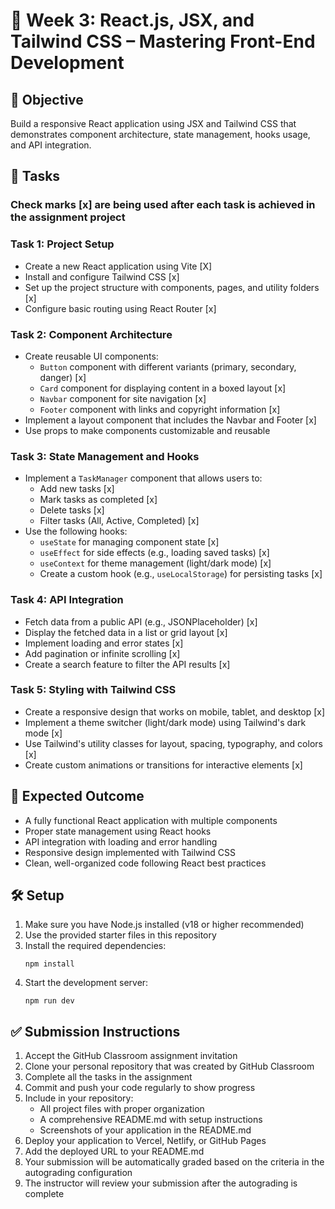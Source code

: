 # 🎨 Week 3: React.js, JSX, and Tailwind CSS – Mastering Front-End Development

## 🚀 Objective
Build a responsive React application using JSX and Tailwind CSS that demonstrates component architecture, state management, hooks usage, and API integration.

## 📂 Tasks
### Check marks [x] are being used after each task is achieved in the assignment project

### Task 1: Project Setup
- Create a new React application using Vite [X] 
- Install and configure Tailwind CSS [x]
- Set up the project structure with components, pages, and utility folders [x]
- Configure basic routing using React Router [x]

### Task 2: Component Architecture
- Create reusable UI components:
  - `Button` component with different variants (primary, secondary, danger) [x]
  - `Card` component for displaying content in a boxed layout [x]
  - `Navbar` component for site navigation [x]
  - `Footer` component with links and copyright information [x]
- Implement a layout component that includes the Navbar and Footer [x]
- Use props to make components customizable and reusable

### Task 3: State Management and Hooks
- Implement a `TaskManager` component that allows users to:
  - Add new tasks [x]
  - Mark tasks as completed [x]
  - Delete tasks [x]
  - Filter tasks (All, Active, Completed) [x]
- Use the following hooks:
  - `useState` for managing component state [x]
  - `useEffect` for side effects (e.g., loading saved tasks) [x]
  - `useContext` for theme management (light/dark mode) [x]
  - Create a custom hook (e.g., `useLocalStorage`) for persisting tasks [x]

### Task 4: API Integration
- Fetch data from a public API (e.g., JSONPlaceholder) [x]
- Display the fetched data in a list or grid layout [x]
- Implement loading and error states [x]
- Add pagination or infinite scrolling [x]
- Create a search feature to filter the API results [x]

### Task 5: Styling with Tailwind CSS
- Create a responsive design that works on mobile, tablet, and desktop [x]
- Implement a theme switcher (light/dark mode) using Tailwind's dark mode [x]
- Use Tailwind's utility classes for layout, spacing, typography, and colors [x]
- Create custom animations or transitions for interactive elements [x]

## 🧪 Expected Outcome
- A fully functional React application with multiple components
- Proper state management using React hooks
- API integration with loading and error handling
- Responsive design implemented with Tailwind CSS
- Clean, well-organized code following React best practices

## 🛠️ Setup
1. Make sure you have Node.js installed (v18 or higher recommended)
2. Use the provided starter files in this repository
3. Install the required dependencies:
   ```
   npm install
   ```
4. Start the development server:
   ```
   npm run dev
   ```

## ✅ Submission Instructions
1. Accept the GitHub Classroom assignment invitation
2. Clone your personal repository that was created by GitHub Classroom
3. Complete all the tasks in the assignment
4. Commit and push your code regularly to show progress
5. Include in your repository:
   - All project files with proper organization
   - A comprehensive README.md with setup instructions
   - Screenshots of your application in the README.md
6. Deploy your application to Vercel, Netlify, or GitHub Pages
7. Add the deployed URL to your README.md
8. Your submission will be automatically graded based on the criteria in the autograding configuration
9. The instructor will review your submission after the autograding is complete 